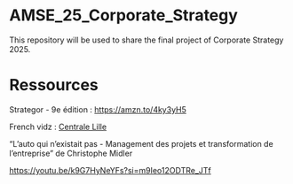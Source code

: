 # AMSE_25_Corporate_Strategy

This repository will be used to share the final project of Corporate Strategy 2025. 

# Ressources
Strategor - 9e édition : https://amzn.to/4ky3yH5

French vidz : [Centrale Lille](https://youtube.com/playlist?list=PLyEVRAPdBGn0QiHYdsJ_IzcSHT7CA7pjC&si=JcXh-dlBlEbbyZT5)


“L’auto qui n’existait pas - Management des projets et transformation de l’entreprise” de Christophe Midler


https://youtu.be/k9G7HyNeYFs?si=m9Ieo12ODTRe_JTf
